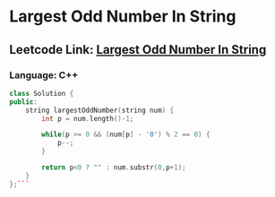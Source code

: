 # Largest Odd Number In String

## Leetcode Link: [Largest Odd Number In String](https://leetcode.com/problems/largest-odd-number-in-string/)
### Language: C++

```cpp
class Solution {
public:
    string largestOddNumber(string num) {
        int p = num.length()-1;

        while(p >= 0 && (num[p] - '0') % 2 == 0) {
            p--;
        }

        return p<0 ? "" : num.substr(0,p+1);
    }
};```



